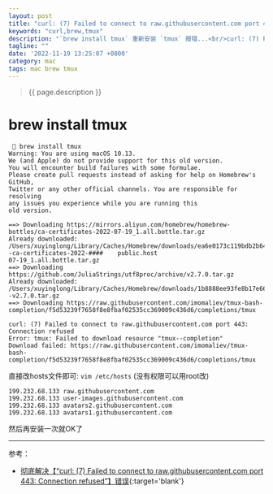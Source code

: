 ```yaml
---
layout: post
title: "curl: (7) Failed to connect to raw.githubusercontent.com port 443: Connection refused"
keywords: "curl,brew,tmux"
description: "`brew install tmux` 重新安装 `tmux` 报错...<br/>curl: (7) Failed to connect to raw.githubusercontent.com port 443: Connection refused"
tagline: ""
date: '2022-11-19 13:25:07 +0800'
category: mac
tags: mac brew tmux
---
```

> {{ page.description }}

# brew install tmux

```shell
  brew install tmux
Warning: You are using macOS 10.13.
We (and Apple) do not provide support for this old version.
You will encounter build failures with some formulae.
Please create pull requests instead of asking for help on Homebrew's GitHub,
Twitter or any other official channels. You are responsible for resolving
any issues you experience while you are running this
old version.

==> Downloading https://mirrors.aliyun.com/homebrew/homebrew-bottles/ca-certificates-2022-07-19_1.all.bottle.tar.gz
Already downloaded: /Users/xuyinglong/Library/Caches/Homebrew/downloads/ea6e0173c119bdb2b64b2421364a39b02ed107471f6d6f10bf75dafc183db553--ca-certificates-2022-####    public.host
07-19_1.all.bottle.tar.gz
==> Downloading https://github.com/JuliaStrings/utf8proc/archive/v2.7.0.tar.gz
Already downloaded: /Users/xuyinglong/Library/Caches/Homebrew/downloads/1b8888ee93fe8b17e66e444119eb953ece9f1a07abee08a21d50a7111ea929a8--v2.7.0.tar.gz
==> Downloading https://raw.githubusercontent.com/imomaliev/tmux-bash-completion/f5d53239f7658f8e8fbaf02535cc369009c436d6/completions/tmux

curl: (7) Failed to connect to raw.githubusercontent.com port 443: Connection refused
Error: tmux: Failed to download resource "tmux--completion"
Download failed: https://raw.githubusercontent.com/imomaliev/tmux-bash-completion/f5d53239f7658f8e8fbaf02535cc369009c436d6/completions/tmux

```

直接改hosts文件即可: `vim /etc/hosts` (没有权限可以用root改)
```
199.232.68.133 raw.githubusercontent.com
199.232.68.133 user-images.githubusercontent.com
199.232.68.133 avatars2.githubusercontent.com
199.232.68.133 avatars1.githubusercontent.com
```

然后再安装一次就OK了

---
参考：
- [彻底解决【“curl: (7) Failed to connect to raw.githubusercontent.com port 443: Connection refused”】错误](https://blog.51cto.com/u_3826358/3832035){:target='blank'}

